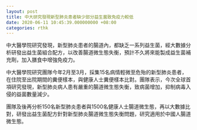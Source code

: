 ```yaml
---
layout: post
title: 中大研究發現新型肺炎患者缺少部分益生菌致免疫力較低
date: 2020-06-11 10:45:39.000000000 +08:00
categories: rthk
---
```


中大醫學院研究發現，新型肺炎患者的腸道內，都缺乏一系列益生菌，經大數據分析研發出益生菌組合配方，以改善腸道微生態失衡，預計不久將來能製成益生菌補充劑，加入膳食中增強免疫力。

中大醫學院研究團隊今年2月至3月，採集15名病情輕微至危殆的新型肺炎患者，在住院至出院期間的糞便樣本，與健康人士糞便樣本比對。團隊表示，今次全球首項研究發現，新型肺炎病人患有嚴重的腸道微生態失衡，致病菌增加，抑制病毒入侵的益菌數量減少。

團隊及後再分析150名新型肺炎患者與1500名健康人士腸道微生態，再以大數據比對，研發出益生菌配方針對新型肺炎腸道微生態失衡問題，研究適用於中國人腸道微生態。
